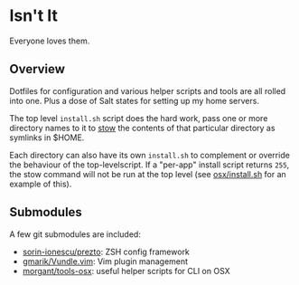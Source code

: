 Isn't It
========

Everyone loves them.


Overview
--------

Dotfiles for configuration and various helper scripts and tools are all rolled into one. Plus a dose of Salt states for setting up my home servers.

The top level `install.sh` script does the hard work, pass one or more directory names to it to [stow](http://www.gnu.org/software/stow) the contents of that particular directory as symlinks in $HOME.

Each directory can also have its own `install.sh` to complement or override the behaviour of the top-levelscript. If a "per-app" install script returns `255`, the stow command will not be run at the top level (see [osx/install.sh](osx/install.sh) for an example of this).


Submodules
----------

A few git submodules are included:

 - [sorin-ionescu/prezto](http://github.com/sorin-ionescu/prezto): ZSH config framework
 - [gmarik/Vundle.vim](http://github.com/gmarik/Vundle.vim): Vim plugin management
 - [morgant/tools-osx](http://github.com/morgant/tools-osx): useful helper scripts for CLI on OSX
